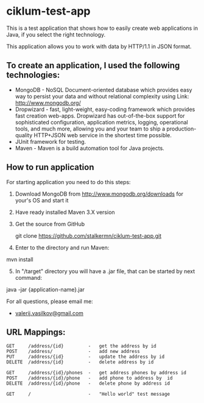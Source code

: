 ciklum-test-app
===============
This is a test application that shows how to easily create web applications in Java, if you select the right technology. 

This application allows you to work with data by HTTP/1.1 in JSON format.

To create an application, I used the following technologies:
-------------------------
* MongoDB - NoSQL Document-oriented database which provides easy way to persist your data and without relational    complexity using
Link: http://www.mongodb.org/
* Dropwizard - fast, light-weight, easy-coding framework which provides fast creation web-apps. Dropwizard has out-of-the-box support for sophisticated configuration, application metrics, logging, operational tools, and much more, allowing you and your team to ship a production-quality HTTP+JSON web service in the shortest time possible.
* JUnit framework for testing.
* Maven - Maven is a build automation tool for Java projects.

How to run application
-------------------------
For starting application you need to do this steps:
1.  Download MongoDB from http://www.mongodb.org/downloads for your's OS and start it
2.  Have ready installed Maven 3.X version
3.  Get the source from GitHub
  
      git clone https://github.com/stalkermn/ciklum-test-app.git

4.  Enter to the directory and run Maven:
  
  mvn install

5.  In "/target" directory you will have a .jar file, that can be started by next command:

  java -jar {application-name}.jar

For all questions, please email me: 
* valerij.vasilkov@gmail.com



URL Mappings:
-------------------------
    GET     /address/{id}         -   get the address by id
    POST    /address/             -   add new address
    PUT     /address/{id}         -   update the address by id
    DELETE  /address/{id}         -   delete address by id
    
    GET     /address/{id}/phones  -   get address phones by address id
    POST    /address/{id}/phone   -   add phone to address by  id
    DELETE  /address/{id}/phone   -   delete phone by address id
    
    GET     /                     -   "Hello world" test message
